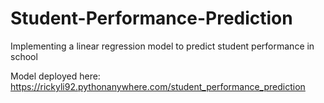# Student-Performance-Prediction
Implementing a linear regression model to predict student performance in school

Model deployed here: https://rickyli92.pythonanywhere.com/student_performance_prediction

